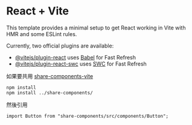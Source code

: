# React + Vite

This template provides a minimal setup to get React working in Vite with HMR and some ESLint rules.

Currently, two official plugins are available:

- [@vitejs/plugin-react](https://github.com/vitejs/vite-plugin-react/blob/main/packages/plugin-react/README.md) uses [Babel](https://babeljs.io/) for Fast Refresh
- [@vitejs/plugin-react-swc](https://github.com/vitejs/vite-plugin-react-swc) uses [SWC](https://swc.rs/) for Fast Refresh

如果要共用 [share-components-vite](https://github.com/lennonx0904/share-components-vite)

```
npm install
npm install ../share-components/
```

然後引用 

```
import Button from "share-components/src/components/Button";
```

